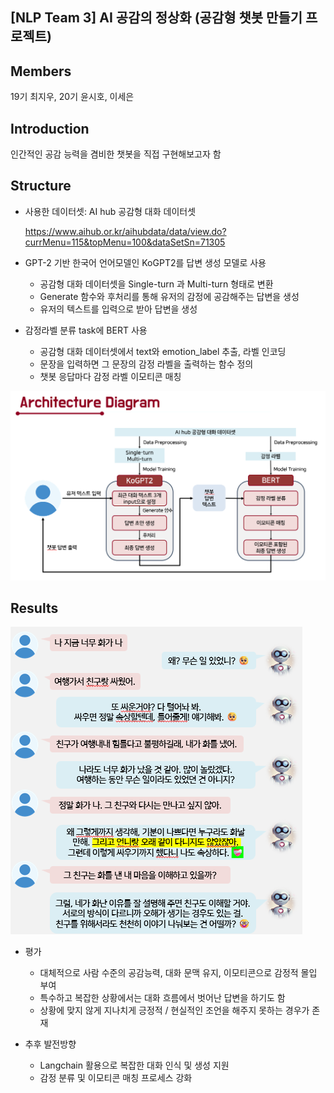 ## [NLP Team 3] AI 공감의 정상화 (공감형 챗봇 만들기 프로젝트)

## Members
19기 최지우, 20기 윤시호, 이세은

## Introduction
인간적인 공감 능력을 겸비한 챗봇을 직접 구현해보고자 함

## Structure

* 사용한 데이터셋: AI hub 공감형 대화 데이터셋
  
  https://www.aihub.or.kr/aihubdata/data/view.do?currMenu=115&topMenu=100&dataSetSn=71305

* GPT-2 기반 한국어 언어모델인 KoGPT2를 답변 생성 모델로 사용
  - 공감형 대화 데이터셋을 Single-turn 과 Multi-turn 형태로 변환
  - Generate 함수와 후처리를 통해 유저의 감정에 공감해주는 답변을 생성
  - 유저의 텍스트를 입력으로 받아 답변을 생성
    
* 감정라벨 분류 task에 BERT 사용
  - 공감형 대화 데이터셋에서 text와 emotion_label 추출, 라벨 인코딩
  - 문장을 입력하면 그 문장의 감정 라벨을 출력하는 함수 정의
  - 챗봇 응답마다 감정 라벨 이모티콘 매칭


![image](https://github.com/KU-BIG/KUBIG_2024_FALL/blob/main/KUBIG%20CONTEST/NLP/Team3/image/architecture%20diagram.png)

## Results

![image](https://github.com/KU-BIG/KUBIG_2024_FALL/blob/main/KUBIG%20CONTEST/NLP/Team3/chat.png)

* 평가
  - 대체적으로 사람 수준의 공감능력, 대화 문맥 유지, 이모티콘으로 감정적 몰입 부여
  - 특수하고 복잡한 상황에서는 대화 흐름에서 벗어난 답변을 하기도 함
  - 상황에 맞지 않게 지나치게 긍정적 / 현실적인 조언을 해주지 못하는 경우가 존재

* 추후 발전방향
  - Langchain 활용으로 복잡한 대화 인식 및 생성 지원
  - 감정 분류 및 이모티콘 매칭 프로세스 강화

